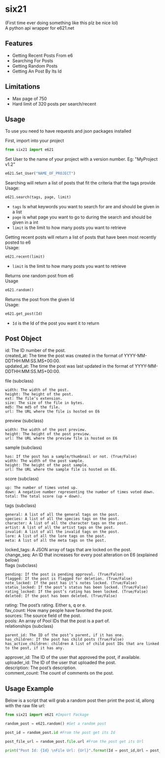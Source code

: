 
# six21

(First time ever doing something like this plz be nice lol)  <br />
A python api wrapper for e621.net





## Features

- Getting Recent Posts From e6
- Searching For Posts
- Getting Random Posts
- Getting An Post By Its Id

## Limitations
- Max page of 750
- Hard limit of 320 posts per search/recent

## Usage 
To use you need to have requests and json packages installed

First, import into your project
```python
from six21 import e621
```

Set User to the name of your project with a version number. Eg: "MyProject v1.2"
```python
e621.Set_User("NAME_OF_PROJECT")
```
<Searching>

Searching will return a list of posts that fit the criteria that the tags provide  
Usage:
```python
e621.search(tags, page, limit)
```
- ```tags``` Is what keywords you want to search for are and should be given in a list  
- ```page``` is what page you want to go to during the search and should be given in a int  
- ```limit``` is the limit to how many posts you want to retrieve  


<Recent Posts>

Getting recent posts will return a list of posts that have been most recently posted to e6  
Usage:
```python
e621.recent(limit)
```
- ```limit``` is the limit to how many posts you want to retrieve  

<Random>

Returns one random post from e6  
Usage
```python
e621.random()
```
<Get Post>

Returns the post from the given Id  
Usage:
```python
e621.get_post(Id)
```
- ```Id``` is the Id of the post you want it to return



## Post Object

<A single post object is as follows>  
id: The ID number of the post.  <br />
created_at: The time the post was created in the format of YYYY-MM-DDTHH:MM:SS.MS+00:00.  <br />
updated_at: The time the post was last updated in the format of YYYY-MM-DDTHH:MM:SS.MS+00:00.  <br />

file (subclass)

    width: The width of the post.
    height: The height of the post.
    ext: The file’s extension.
    size: The size of the file in bytes.
    md5: The md5 of the file.
    url: The URL where the file is hosted on E6

preview (subclass)

    width: The width of the post preview.
    height: The height of the post preview.
    url: The URL where the preview file is hosted on E6

sample (subclass)

    has: If the post has a sample/thumbnail or not. (True/False)
    width: The width of the post sample.
    height: The height of the post sample.
    url: The URL where the sample file is hosted on E6.

score (subclass)

    up: The number of times voted up.
    down: A negative number representing the number of times voted down.
    total: The total score (up + down).

tags (subclass)

    general: A list of all the general tags on the post.
    species: A list of all the species tags on the post.
    character: A list of all the character tags on the post.
    artist: A list of all the artist tags on the post.
    invalid: A list of all the invalid tags on the post.
    lore: A list of all the lore tags on the post.
    meta: A list of all the meta tags on the post.

locked_tags: A JSON array of tags that are locked on the post.  <br />
change_seq: An ID that increases for every post alteration on E6 (explained below)  <br />
flags (subclass)

    pending: If the post is pending approval. (True/False)
    flagged: If the post is flagged for deletion. (True/False)
    note_locked: If the post has it’s notes locked. (True/False)
    status_locked: If the post’s status has been locked. (True/False)
    rating_locked: If the post’s rating has been locked. (True/False)
    deleted: If the post has been deleted. (True/False)

rating: The post’s rating. Either s, q or e.  <br />
fav_count: How many people have favorited the post.  <br />
sources: The source field of the post.  <br />
pools: An array of Pool IDs that the post is a part of.  <br />
relationships (subclass) 

    parent_id: The ID of the post’s parent, if it has one.
    has_children: If the post has child posts (True/False)
    has_active_children: children A list of child post IDs that are linked to the post, if it has any.

approver_id: The ID of the user that approved the post, if available.  <br />
uploader_id: The ID of the user that uploaded the post.  <br />
description: The post’s description.  <br />
comment_count: The count of comments on the post.  <br />
## Usage Example

Below is a script that will grab a random post then print the post id, allong with the raw file url:
```python
from six21 import e621 #Import Package

random_post = e621.random() #Get a random post

post_id = random_post.id #From the post get its Id

post_file_url = random_post.file.url #From the post get its Url

print("Post Id: {Id} \nFile Url: {Url}".format(Id = post_id,Url = post_file_url )) #Print Id and Url
```
